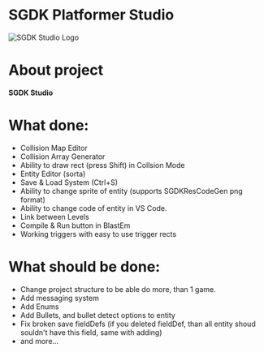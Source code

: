 # SGDK Platformer Studio

![SGDK Studio Logo](https://github.com/bolon667/SGDK_OneScreenPlatformerStudio/blob/main/readMe/sgdk_studio_github_pic.png)

# About project

**SGDK Studio** 


# What done:

- Collision Map Editor
- Collision Array Generator
- Ability to draw rect (press Shift) in Collsion Mode
- Entity Editor (sorta)
- Save & Load System (Ctrl+S)
- Ability to change sprite of entity (supports SGDKResCodeGen png format)
- Ability to change code of entity in VS Code.
- Link between Levels
- Compile & Run button in BlastEm
- Working triggers with easy to use trigger rects

# What should be done:

- Change project structure to be able do more, than 1 game.
- Add messaging system
- Add Enums
- Add Bullets, and bullet detect options to entity
- Fix broken save fieldDefs (if you deleted fieldDef, than all entity shoud souldn't have this field, same with adding)
- and more...
